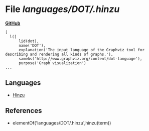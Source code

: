 # File _languages/DOT/.hinzu_
**[GitHub](https://github.com/softlang/yas/blob/master/languages/DOT/.hinzu)**
```
[
  l([
      lid(dot),
      name('DOT'),
      explanation('The input language of the Graphviz tool for describing and rendering all kinds of graphs.'),
      sameAs('http://www.graphviz.org/content/dot-language'),
      purpose('Graph visualization')
...
```

## Languages
* [Hinzu](../languages/Hinzu.md)

## References
* elementOf('languages/DOT/.hinzu',hinzu(term))
